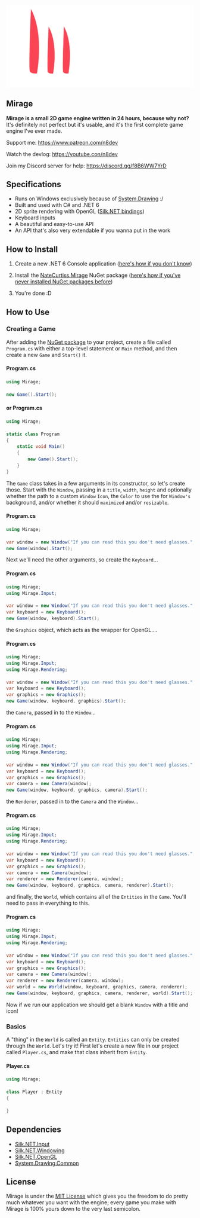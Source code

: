 <p align="center">
  <a href="https://github.com/natecurtiss/mirage">
    <img src="Mirage/Assets/Textures/logo_wide_transparent.png" width="750" alt="Mirage Logo">
  </a>
</p>

## Mirage

**Mirage is a small 2D game engine written in 24 hours, because why not?** It's definitely not perfect but it's usable, and it's the first complete game engine I've ever made.

Support me: https://www.patreon.com/n8dev

Watch the devlog: https://youtube.con/n8dev

Join my Discord server for help: https://discord.gg/f8B6WW7YrD

## Specifications

- Runs on Windows exclusively because of [System.Drawing](https://www.nuget.org/packages/System.Drawing.Common/) :/
- Built and used with C# and .NET 6
- 2D sprite rendering with OpenGL ([Silk.NET bindings](https://github.com/dotnet/Silk.NET))
- Keyboard inputs
- A beautiful and easy-to-use API
- An API that's also very extendable if you wanna put in the work

## How to Install

1. Create a new .NET 6 Console application ([here's how if you don't know](https://docs.microsoft.com/en-us/dotnet/core/tutorials/with-visual-studio?pivots=dotnet-6-0))

2. Install the [NateCurtiss.Mirage](https://www.nuget.org/packages/NateCurtiss.Mirage/) NuGet package ([here's how if you've never installed NuGet packages before](https://www.youtube.com/watch?v=ohaz_sPLp4Y))

3. You're done :D

## How to Use

### Creating a Game

After adding the [NuGet package](https://www.nuget.org/packages/NateCurtiss.Mirage/) to your project, create a file called `Program.cs` with either a top-level statement or `Main` method, and then create a new `Game` and `Start()` it.

#### Program.cs

```cs
using Mirage;

new Game().Start();
``` 
#### or Program.cs
```cs
using Mirage;

static class Program
{
    static void Main()
    {
        new Game().Start();
    }
}
```

The `Game` class takes in a few arguments in its constructor, so let's create those. Start with the `Window`, passing in a `title`, `width`, `height` and optionally whether the path to a custom `Window` `Icon`, the `Color` to use the for `Window's` background, and/or whether it should `maximized` and/or `resizable`.
#### Program.cs
```cs
using Mirage;

var window = new Window("If you can read this you don't need glasses.", 1920, 1080, maximized: true, resizable: false);
new Game(window).Start();
``` 

Next we'll need the other arguments, so create the `Keyboard`...
#### Program.cs
```cs
using Mirage;
using Mirage.Input;

var window = new Window("If you can read this you don't need glasses.", 1920, 1080, maximized: true, resizable: false);
var keyboard = new Keyboard();
new Game(window, keyboard).Start();
``` 

the `Graphics` object, which acts as the wrapper for OpenGL....
#### Program.cs
```cs
using Mirage;
using Mirage.Input;
using Mirage.Rendering;

var window = new Window("If you can read this you don't need glasses.", 1920, 1080, maximized: true, resizable: false);
var keyboard = new Keyboard();
var graphics = new Graphics();
new Game(window, keyboard, graphics).Start();
``` 

the `Camera`, passed in to the `Window`...
#### Program.cs
```cs
using Mirage;
using Mirage.Input;
using Mirage.Rendering;

var window = new Window("If you can read this you don't need glasses.", 1920, 1080, maximized: true, resizable: false);
var keyboard = new Keyboard();
var graphics = new Graphics();
var camera = new Camera(window);
new Game(window, keyboard, graphics, camera).Start();
``` 

the `Renderer`, passed in to the `Camera` and the `Window`...
#### Program.cs
```cs
using Mirage;
using Mirage.Input;
using Mirage.Rendering;

var window = new Window("If you can read this you don't need glasses.", 1920, 1080, maximized: true, resizable: false);
var keyboard = new Keyboard();
var graphics = new Graphics();
var camera = new Camera(window);
var renderer = new Renderer(camera, window);
new Game(window, keyboard, graphics, camera, renderer).Start();
``` 

and finally, the `World`, which contains all of the `Entities` in the `Game`. You'll need to pass in everything to this.
#### Program.cs
```cs
using Mirage;
using Mirage.Input;
using Mirage.Rendering;

var window = new Window("If you can read this you don't need glasses.", 1920, 1080, maximized: true, resizable: false);
var keyboard = new Keyboard();
var graphics = new Graphics();
var camera = new Camera(window);
var renderer = new Renderer(camera, window);
var world = new World(window, keyboard, graphics, camera, renderer);
new Game(window, keyboard, graphics, camera, renderer, world).Start();
``` 

Now if we run our application we should get a blank `Window` with a title and icon!

### Basics

A "thing" in the `World` is called an `Entity`. `Entities` can only be created through the `World`. Let's try it! First let's create a new file in our project called `Player.cs`, and make that class inherit from `Entity`.
#### Player.cs
```cs
using Mirage;

class Player : Entity
{

}
```

## Dependencies

- [Silk.NET.Input](https://www.nuget.org/packages/Silk.NET.Input/)
- [Silk.NET.Windowing](https://www.nuget.org/packages/Silk.NET.Windowing/)
- [Silk.NET.OpenGL](https://www.nuget.org/packages/Silk.NET.OpenGL/)
- [System.Drawing.Common](https://www.nuget.org/packages/System.Drawing.Common/)

## License

Mirage is under the [MIT License](https://github.com/natecurtiss/mirage/blob/main/LICENSE.md) which gives you the freedom to do pretty much whatever you want with the engine; every game you make with Mirage is 100% yours down to the very last semicolon.
